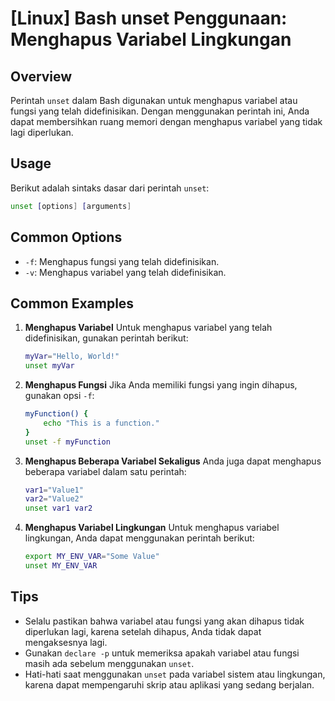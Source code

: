 # [Linux] Bash unset Penggunaan: Menghapus Variabel Lingkungan

## Overview
Perintah `unset` dalam Bash digunakan untuk menghapus variabel atau fungsi yang telah didefinisikan. Dengan menggunakan perintah ini, Anda dapat membersihkan ruang memori dengan menghapus variabel yang tidak lagi diperlukan.

## Usage
Berikut adalah sintaks dasar dari perintah `unset`:

```bash
unset [options] [arguments]
```

## Common Options
- `-f`: Menghapus fungsi yang telah didefinisikan.
- `-v`: Menghapus variabel yang telah didefinisikan.

## Common Examples

1. **Menghapus Variabel**
   Untuk menghapus variabel yang telah didefinisikan, gunakan perintah berikut:
   ```bash
   myVar="Hello, World!"
   unset myVar
   ```

2. **Menghapus Fungsi**
   Jika Anda memiliki fungsi yang ingin dihapus, gunakan opsi `-f`:
   ```bash
   myFunction() {
       echo "This is a function."
   }
   unset -f myFunction
   ```

3. **Menghapus Beberapa Variabel Sekaligus**
   Anda juga dapat menghapus beberapa variabel dalam satu perintah:
   ```bash
   var1="Value1"
   var2="Value2"
   unset var1 var2
   ```

4. **Menghapus Variabel Lingkungan**
   Untuk menghapus variabel lingkungan, Anda dapat menggunakan perintah berikut:
   ```bash
   export MY_ENV_VAR="Some Value"
   unset MY_ENV_VAR
   ```

## Tips
- Selalu pastikan bahwa variabel atau fungsi yang akan dihapus tidak diperlukan lagi, karena setelah dihapus, Anda tidak dapat mengaksesnya lagi.
- Gunakan `declare -p` untuk memeriksa apakah variabel atau fungsi masih ada sebelum menggunakan `unset`.
- Hati-hati saat menggunakan `unset` pada variabel sistem atau lingkungan, karena dapat mempengaruhi skrip atau aplikasi yang sedang berjalan.